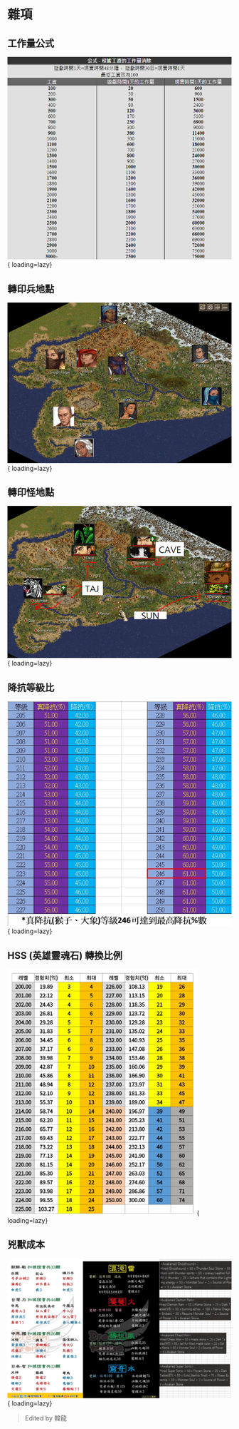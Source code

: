 # 雜項

## 工作量公式

![Alt text](imgs/works.png){ loading=lazy}

## 轉印兵地點

![Alt text](imgs/tips_01.png){ loading=lazy}

## 轉印怪地點

![Alt text](imgs/tips_02.png){ loading=lazy}

## 降抗等級比

![Alt text](imgs/tips_03.png){ loading=lazy}

## HSS (英雄靈魂石) 轉換比例

![Alt text](imgs/tips_04.png){ loading=lazy}

## 兇獸成本

![Alt text](imgs/tips_05.png){ loading=lazy}
>Edited by 韓龍
